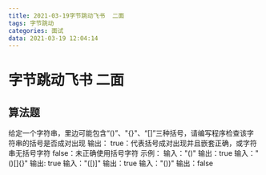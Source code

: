 ```yaml
---
title: 2021-03-19字节跳动飞书  二面
tags: 字节跳动
categories: 面试
data: 2021-03-19 12:04:14
---
```


# 字节跳动飞书 二面



## 算法题

给定一个字符串，里边可能包含“()”、"{}"、“[]”三种括号，请编写程序检查该字符串的括号是否成对出现
输出：
true：代表括号成对出现并且嵌套正确，或字符串无括号字符
false：未正确使用括号字符
示例：
输入："()"
输出：true
输入："()[]{}"
输出: true
输入："([)]"
输出：true
输入："())"
输出：false

